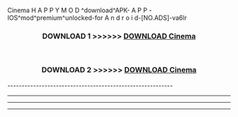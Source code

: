  Cinema  H A P P Y M O D ^download^APK- A P P -IOS^mod^premium^unlocked-for A n d r o i d-[NO.ADS]-va6lr



<div align="center">

<h3>DOWNLOAD 1 >>>>>> <a href="https://en-mod.web.app/?en= Cinema ">DOWNLOAD Cinema  </a></h3><br>

<h3>DOWNLOAD 2 >>>>>> <a href="https://en-mod.web.app/?en= Cinema ">DOWNLOAD Cinema  </a></h3>

</div>
----------------------------------------------------------

----------------------------------------------------------

----------------------------------------------------------

----------------------------------------------------------



